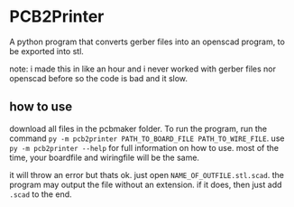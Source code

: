 # PCB2Printer
A python program that converts gerber files into an openscad program, to be exported into stl.

note: i made this in like an hour and i never worked with gerber files nor openscad before so the code is bad and it slow.

## how to use
download all files in the pcbmaker folder. To run the program, run the command `py -m pcb2printer PATH_TO_BOARD_FILE PATH_TO_WIRE_FILE`. use `py -m pcb2printer --help` for full information on how to use.
most of the time, your boardfile and wiringfile will be the same.

it will throw an error but thats ok. just open `NAME_OF_OUTFILE.stl.scad`. the program may output the file without an extension. if it does, then just add `.scad` to the end.
